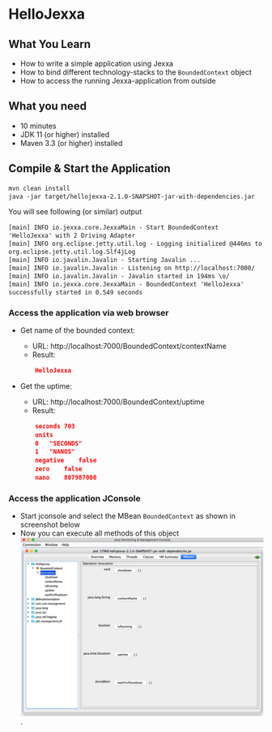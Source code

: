 # HelloJexxa

## What You Learn

* How to write a simple application using Jexxa
* How to bind different technology-stacks to the `BoundedContext` object
* How to access the running Jexxa-application from outside

## What you need

*   10 minutes
*   JDK 11 (or higher) installed 
*   Maven 3.3 (or higher) installed

## Compile & Start the Application

```console                                                          
mvn clean install
java -jar target/hellojexxa-2.1.0-SNAPSHOT-jar-with-dependencies.jar
```
You will see following (or similar) output
```console
[main] INFO io.jexxa.core.JexxaMain - Start BoundedContext 'HelloJexxa' with 2 Driving Adapter 
[main] INFO org.eclipse.jetty.util.log - Logging initialized @446ms to org.eclipse.jetty.util.log.Slf4jLog
[main] INFO io.javalin.Javalin - Starting Javalin ...
[main] INFO io.javalin.Javalin - Listening on http://localhost:7000/
[main] INFO io.javalin.Javalin - Javalin started in 194ms \o/
[main] INFO io.jexxa.core.JexxaMain - BoundedContext 'HelloJexxa' successfully started in 0.549 seconds
```

### Access the application via web browser
*   Get name of the bounded context:
    *   URL: http://localhost:7000/BoundedContext/contextName
    *   Result: 
    ```Json 
        HelloJexxa 
    ```
    
*   Get the uptime: 
    *   URL: http://localhost:7000/BoundedContext/uptime
    * Result: 
    ```Json 
        seconds	703
        units	
        0	"SECONDS"
        1	"NANOS"
        negative	false
        zero	false
        nano	807987000
    ```


### Access the application JConsole
* Start jconsole and select the MBean `BoundedContext` as shown in screenshot below
* Now you can execute all methods of this object 
![JConsole](images/jconsole.png). 






